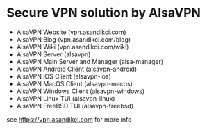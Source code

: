 # Secure VPN solution by AlsaVPN
- AlsaVPN Website (vpn.asandikci.com)
- AlsaVPN Blog (vpn.asandikci.com/blog)
- AlsaVPN Wiki (vpn.asandikci.com/wiki)
- AlsaVPN Server (alsavpn)
- AlsaVPN Main Server and Manager (alsa-manager)
- AlsaVPN Android Client (alsavpn-android)
- AlsaVPN iOS Client (alsavpn-ios)
- AlsaVPN MacOS Client (alsavpn-macos)
- AlsaVPN Windows Client (alsavpn-windows)
- AlsaVPN Linux TUI (alsavpn-linux)
- AlsaVPN FreeBSD TUI (alsavpn-freebsd)

see https://vpn.asandikci.com for more info

